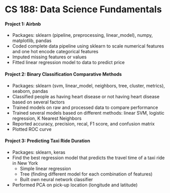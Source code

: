 # CS 188: Data Science Fundamentals

#### Project 1: Airbnb
- Packages: sklearn (pipeline, preprocessing, linear_model), numpy, matplotlib, pandas
- Coded complete data pipeline using sklearn to scale numerical features and one hot encode categorical features
- Imputed missing features or values
- Fitted linear regression model to data to predict price

#### Project 2: Binary Classification Comparative Methods
- Packages: sklearn (svm, linear_model, neighbors, tree, cluster, metrics), seaborn, pandas
- Classified people as having heart disease or not having heart disease based on several factors
- Trained models on raw and processed data to compare performance
- Trained several models based on different methods: linear SVM, logistic regression, K Nearest Neighbors
- Reported accuracy, precision, recal, F1 score, and confusion matrix
- Plotted ROC curve

#### Project 3: Predicting Taxi Ride Duration
- Packages: sklearn, keras
- Find the best regression model that predicts the travel time of a taxi ride in New York
  - Simple linear regression
  - Tree (finding different model for each combination of features)
  - Built own neural network classifier 
- Performed PCA on pick-up location (longitude and latitude)
